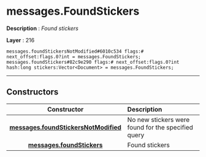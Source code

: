 # messages.FoundStickers

**Description** : *Found stickers*

**Layer** : 216

```tl
messages.foundStickersNotModified#6010c534 flags:# next_offset:flags.0?int = messages.FoundStickers;
messages.foundStickers#82c9e290 flags:# next_offset:flags.0?int hash:long stickers:Vector<Document> = messages.FoundStickers;
```

---

## Constructors

| Constructor | Description |
| :---: | :--- |
| [**messages.foundStickersNotModified**](constructor/messages.foundStickersNotModified) | No new stickers were found for the specified query |
| [**messages.foundStickers**](constructor/messages.foundStickers) | Found stickers |